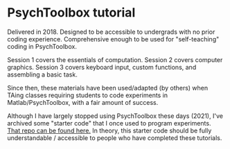# PsychToolbox tutorial

Delivered in 2018. Designed to be accessible to undergrads with no prior coding experience. Comprehensive enough to be used for "self-teaching" coding in PsychToolbox.

Session 1 covers the essentials of computation.
Session 2 covers computer graphics.
Session 3 covers keyboard input, custom functions, and assembling a basic task.

Since then, these materials have been used/adapted (by others) when TAing classes requiring students to code experiments in Matlab/PsychToolbox, with a fair amount of success.

Although I have largely stopped using PsychToolbox these days (2021), I've archived some "starter code" that I once used to program experiments. [That repo can be found here.](https://github.com/psychNerdJae/PsychToolbox-Starter-Code) In theory, this starter code should be fully understandable / accessible to people who have completed these tutorials.